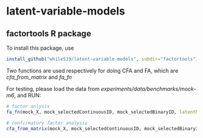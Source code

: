 # latent-variable-models

## factortools R package

To install this package, use 

```R
install_github("while519/latent-variable-models", subdir="factortools")
```

Two functions are used respectively for doing CFA and FA, which are *cfa_from_matrix* and *fa_fn*

For testing, please load the data from *experiments/data/benchmarks/mock-m6*, and RUN:

```R
# factor anlysis
fa_fn(mock_X, mock_selectedContinuousID, mock_selectedBinaryID, latentNum = 2)

# confirmatory factor analysis
cfa_from_matrix(mock_X, mock_selectedContinuousID, mock_selectedBinaryID, mock_adjM)
```